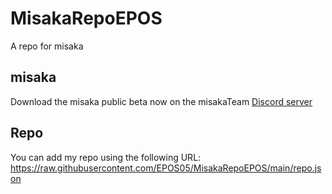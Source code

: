 # MisakaRepoEPOS
A repo for misaka

## misaka
Download the misaka public beta now on the misakaTeam [Discord server](https://discord.gg/SDenpXk9C2)

## Repo
You can add my repo using the following URL:
https://raw.githubusercontent.com/EPOS05/MisakaRepoEPOS/main/repo.json
